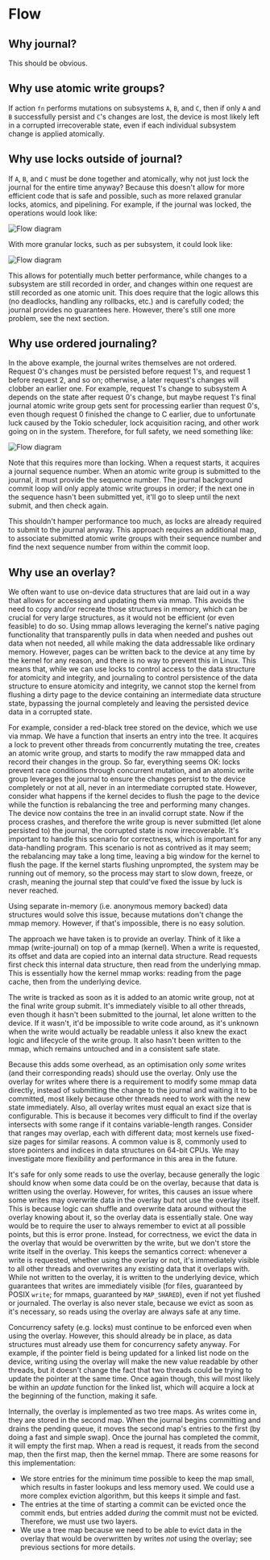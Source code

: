# Flow

## Why journal?

This should be obvious.

## Why use atomic write groups?

If action `fn` performs mutations on subsystems `A`, `B`, and `C`, then if only `A` and `B` successfully persist and `C`'s changes are lost, the device is most likely left in a corrupted irrecoverable state, even if each individual subsystem change is applied atomically.

## Why use locks outside of journal?

If `A`, `B`, and `C` must be done together and atomically, why not just lock the journal for the entire time anyway? Because this doesn't allow for more efficient code that is safe and possible, such as more relaxed granular locks, atomics, and pipelining. For example, if the journal was locked, the operations would look like:

![Flow diagram](./flow-journal-locked.svg)

With more granular locks, such as per subsystem, it could look like:

![Flow diagram](./flow-subsystem-pipelining.svg)

This allows for potentially much better performance, while changes to a subsystem are still recorded in order, and changes within one request are still recorded as one atomic unit. This does require that the logic allows this (no deadlocks, handling any rollbacks, etc.) and is carefully coded; the journal provides no guarantees here. However, there's still one more problem, see the next section.

## Why use ordered journaling?

In the above example, the journal writes themselves are not ordered. Request 0's changes must be persisted before request 1's, and request 1 before request 2, and so on; otherwise, a later request's changes will clobber an earlier one. For example, request 1's change to subsystem A depends on the state after request 0's change, but maybe request 1's final journal atomic write group gets sent for processing earlier than request 0's, even though request 0 finished the change to C earlier, due to unfortunate luck caused by the Tokio scheduler, lock acquisition racing, and other work going on in the system. Therefore, for full safety, we need something like:

![Flow diagram](./flow-journal-ordered.svg)

Note that this requires more than locking. When a request starts, it acquires a journal sequence number. When an atomic write group is submitted to the journal, it must provide the sequence number. The journal background commit loop will only apply atomic write groups in order; if the next one in the sequence hasn't been submitted yet, it'll go to sleep until the next submit, and then check again.

This shouldn't hamper performance too much, as locks are already required to submit to the journal anyway. This approach requires an additional map, to associate submitted atomic write groups with their sequence number and find the next sequence number from within the commit loop.

## Why use an overlay?

We often want to use on-device data structures that are laid out in a way that allows for accessing and updating them via mmap. This avoids the need to copy and/or recreate those structures in memory, which can be crucial for very large structures, as it would not be efficient (or even feasible) to do so. Using mmap allows leveraging the kernel's native paging functionality that transparently pulls in data when needed and pushes out data when not needed, all while making the data addressable like ordinary memory. However, pages can be written back to the device at any time by the kernel for any reason, and there is no way to prevent this in Linux. This means that, while we can use locks to control access to the data structure for atomicity and integrity, and journaling to control persistence of the data structure to ensure atomicity and integrity, we cannot stop the kernel from flushing a dirty page to the device containing an intermediate data structure state, bypassing the journal completely and leaving the persisted device data in a corrupted state.

For example, consider a red-black tree stored on the device, which we use via mmap. We have a function that inserts an entry into the tree. It acquires a lock to prevent other threads from concurrently mutating the tree, creates an atomic write group, and starts to modify the raw mmapped data and record their changes in the group. So far, everything seems OK: locks prevent race conditions through concurrent mutation, and an atomic write group leverages the journal to ensure the changes persist to the device completely or not at all, never in an intermediate corrupted state. However, consider what happens if the kernel decides to flush the page to the device while the function is rebalancing the tree and performing many changes. The device now contains the tree in an invalid corrupt state. Now if the process crashes, and therefore the write group is never submitted (let alone persisted to) the journal, the corrupted state is now irrecoverable. It's important to handle this scenario for correctness, which is important for any data-handling program. This scenario is not as contrived as it may seem; the rebalancing may take a long time, leaving a big window for the kernel to flush the page. If the kernel starts flushing unprompted, the system may be running out of memory, so the process may start to slow down, freeze, or crash, meaning the journal step that could've fixed the issue by luck is never reached.

Using separate in-memory (i.e. anonymous memory backed) data structures would solve this issue, because mutations don't change the mmap memory. However, if that's impossible, there is no easy solution.

The approach we have taken is to provide an overlay. Think of it like a mmap (write-journal) on top of a mmap (kernel). When a write is requested, its offset and data are copied into an internal data structure. Read requests first check this internal data structure, then read from the underlying mmap. This is essentially how the kernel mmap works: reading from the page cache, then from the underlying device.

The write is tracked as soon as it is added to an atomic write group, not at the final write group submit. It's immediately visible to all other threads, even though it hasn't been submitted to the journal, let alone written to the device. If it wasn't, it'd be impossible to write code around, as it's unknown when the write would actually be readable unless it also knew the exact logic and lifecycle of the write group. It also hasn't been written to the mmap, which remains untouched and in a consistent safe state.

Because this adds some overhead, as an optimisation only *some* writes (and their corresponding reads) should use the overlay. Only use the overlay for writes where there is a requirement to modify some mmap data directly, instead of submitting the change to the journal and waiting it to be committed, most likely because other threads need to work with the new state immediately. Also, all overlay writes must equal an exact size that is configurable. This is because it becomes very difficult to find if the overlay intersects with some range if it contains variable-length ranges. Consider that ranges may overlap, each with different data; most kernels use fixed-size pages for similar reasons. A common value is 8, commonly used to store pointers and indices in data structures on 64-bit CPUs. We may investigate more flexibility and performance in this area in the future.

It's safe for only some reads to use the overlay, because generally the logic should know when some data could be on the overlay, because that data is written using the overlay. However, for writes, this causes an issue where some writes may overwrite data in the overlay but not use the overlay itself. This is because logic can shuffle and overwrite data around without the overlay knowing about it, so the overlay data is essentially stale. One way would be to require the user to always remember to evict at all possible points, but this is error prone. Instead, for correctness, we evict the data in the overlay that would be overwritten by the write, but we don't store the write itself in the overlay. This keeps the semantics correct: whenever a write is requested, whether using the overlay or not, it's immediately visible to all other threads and overwrites any existing data that it overlaps with. While not written to the overlay, it is written to the underlying device, which guarantees that writes are immediately visible (for files, guaranteed by POSIX `write`; for mmaps, guaranteed by `MAP_SHARED`), even if not yet flushed or journaled. The overlay is also never stale, because we evict as soon as it's necessary, so reads using the overlay are always safe at any time.

Concurrency safety (e.g. locks) must continue to be enforced even when using the overlay. However, this should already be in place, as data structures must already use them for concurrency safety anyway. For example, if the pointer field is being updated for a linked list node on the device, writing using the overlay will make the new value readable by other threads, but it doesn't change the fact that two threads could be trying to update the pointer at the same time. Once again though, this will most likely be within an *update* function for the linked list, which will acquire a lock at the beginning of the function, making it safe.

Internally, the overlay is implemented as two tree maps. As writes come in, they are stored in the second map. When the journal begins committing and drains the pending queue, it moves the second map's entries to the first (by doing a fast and simple swap). Once the journal has completed the commit, it will empty the first map. When a read is request, it reads from the second map, then the first map, then the kernel mmap. There are some reasons for this implementation:
- We store entries for the minimum time possible to keep the map small, which results in faster lookups and less memory used. We could use a more complex eviction algorithm, but this keeps it simple and fast.
- The entries at the time of starting a commit can be evicted once the commit ends, but entries added *during* the commit must not be evicted. Therefore, we must use two layers.
- We use a tree map because we need to be able to evict data in the overlay that would be overwritten by writes *not* using the overlay; see previous sections for more details.
